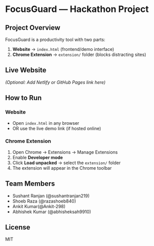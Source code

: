 # FocusGuard — Hackathon Project

## Project Overview
FocusGuard is a productivity tool with two parts:
1. **Website** → `index.html` (frontend/demo interface)
2. **Chrome Extension** → `extension/` folder (blocks distracting sites)

## Live Website
*(Optional: Add Netlify or GitHub Pages link here)*

## How to Run

### Website
- Open `index.html` in any browser  
- OR use the live demo link (if hosted online)

### Chrome Extension
1. Open Chrome → Extensions → Manage Extensions  
2. Enable **Developer mode**  
3. Click **Load unpacked** → select the `extension/` folder  
4. The extension will appear in the Chrome toolbar  

## Team Members
- Sushant Ranjan (@sushantranjan219)  
- Shoeb Raza (@razashoeb840)  
- Ankit Kumar(@Ankit-298)  
- Abhishek Kumar (@abhisheksah9910)  

## License
MIT
